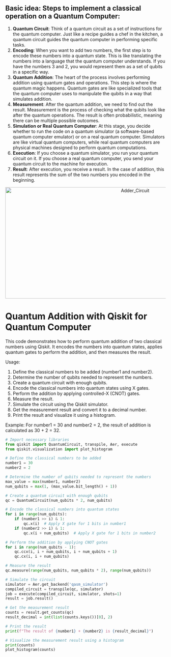 ## Basic idea: Steps to implement a classical operation on a Quantum Computer:
1. **Quantum Circuit**: Think of a quantum circuit as a set of instructions for the quantum computer. Just like a recipe guides a chef in the kitchen, a quantum circuit guides the quantum computer in performing specific tasks.
2. **Encoding**: When you want to add two numbers, the first step is to encode these numbers into a quantum state. This is like translating the numbers into a language that the quantum computer understands. If you have the numbers 3 and 2, you would represent them as a set of qubits in a specific way.
3. **Quantum Addition**: The heart of the process involves performing addition using quantum gates and operations. This step is where the quantum magic happens. Quantum gates are like specialized tools that the quantum computer uses to manipulate the qubits in a way that simulates addition.
4. **Measurement**: After the quantum addition, we need to find out the result. Measurement is the process of checking what the qubits look like after the quantum operations. The result is often probabilistic, meaning there can be multiple possible outcomes.
5. **Simulation or Real Quantum Computer**: At this stage, you decide whether to run the code on a quantum simulator (a software-based quantum computer emulator) or on a real quantum computer. Simulators are like virtual quantum computers, while real quantum computers are physical machines designed to perform quantum computations.
6. **Execution**: If you choose a quantum simulator, you run your quantum circuit on it. If you choose a real quantum computer, you send your quantum circuit to the machine for execution.
7. **Result**: After execution, you receive a result. In the case of addition, this result represents the sum of the two numbers you encoded in the beginning.


<div style="text-align:center;">
  <img src="https://images.squarespace-cdn.com/content/v1/5d52f7bd9d7b3e0001819015/1576093121344-1Z1Q3H99J0C5JYRIO5OJ/my_circuit.png" alt="Adder_Circuit" width="800" height="350">
</div>

# Quantum Addition with Qiskit for Quantum Computer

This code demonstrates how to perform quantum addition of two classical numbers using Qiskit. It encodes the numbers into quantum states, applies quantum gates to perform the addition, and then measures the result.

Usage:
1. Define the classical numbers to be added (number1 and number2).
2. Determine the number of qubits needed to represent the numbers.
3. Create a quantum circuit with enough qubits.
4. Encode the classical numbers into quantum states using X gates.
5. Perform the addition by applying controlled-X (CNOT) gates.
6. Measure the result.
7. Simulate the circuit using the Qiskit simulator.
8. Get the measurement result and convert it to a decimal number.
9. Print the result and visualize it using a histogram.

Example:
For number1 = 30 and number2 = 2, the result of addition is calculated as 30 + 2 = 32.

```python
# Import necessary libraries
from qiskit import QuantumCircuit, transpile, Aer, execute
from qiskit.visualization import plot_histogram

# Define the classical numbers to be added
number1 = 30
number2 = 2

# Determine the number of qubits needed to represent the numbers
max_value = max(number1, number2)
num_qubits = max(1, (max_value.bit_length() + 1))

# Create a quantum circuit with enough qubits
qc = QuantumCircuit(num_qubits * 2, num_qubits)

# Encode the classical numbers into quantum states
for i in range(num_qubits):
    if (number1 >> i) & 1:
        qc.x(i)  # Apply X gate for 1 bits in number1
    if (number2 >> i) & 1:
        qc.x(i + num_qubits)  # Apply X gate for 1 bits in number2

# Perform the addition by applying CNOT gates
for i in range(num_qubits - 1):
    qc.ccx(i, i + num_qubits, i + num_qubits + 1)
    qc.cx(i, i + num_qubits)

# Measure the result
qc.measure(range(num_qubits, num_qubits * 2), range(num_qubits))

# Simulate the circuit
simulator = Aer.get_backend('qasm_simulator')
compiled_circuit = transpile(qc, simulator)
job = execute(compiled_circuit, simulator, shots=1)
result = job.result()

# Get the measurement result
counts = result.get_counts(qc)
result_decimal = int(list(counts.keys())[0], 2)

# Print the result
print(f"The result of {number1} + {number2} is {result_decimal}")

# Visualize the measurement result using a histogram
print(counts)
plot_histogram(counts)
```
